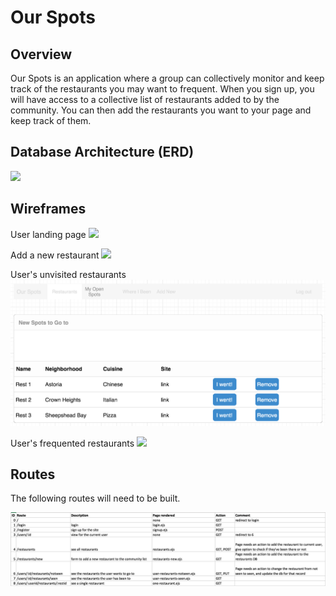 # Our Spots

## Overview

Our Spots is an application where a group can collectively monitor and keep track of the restaurants you may want to frequent. When you sign up, you will have access to a collective list of restaurants added to by the community. You can then add the restaurants you want to your page and keep track of them.

## Database Architecture (ERD)

![](pics/our_spots_erd.png)


## Wireframes

User landing page
![](pics/all-restaurants.png)

Add a new restaurant
![](pics/new-restaurant.png)

User's unvisited restaurants
![](pics/unseen-restaurants-1.png)

User's frequented restaurants
![](pics/seen-restaurants.png)


## Routes

The following routes will need to be built.

![](pics/routes.png)

